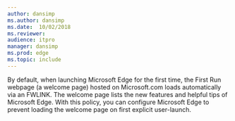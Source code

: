 ```yaml
---
author: dansimp
ms.author: dansimp
ms.date:  10/02/2018
ms.reviewer: 
audience: itpromanager: dansimp
ms.prod: edge
ms.topic: include
---
```


By default, when launching Microsoft Edge for the first time, the First Run webpage (a welcome page) hosted on Microsoft.com loads automatically via an FWLINK. The welcome page lists the new features and helpful tips of Microsoft Edge. With this policy, you can configure Microsoft Edge to prevent loading the welcome page on first explicit user-launch.
